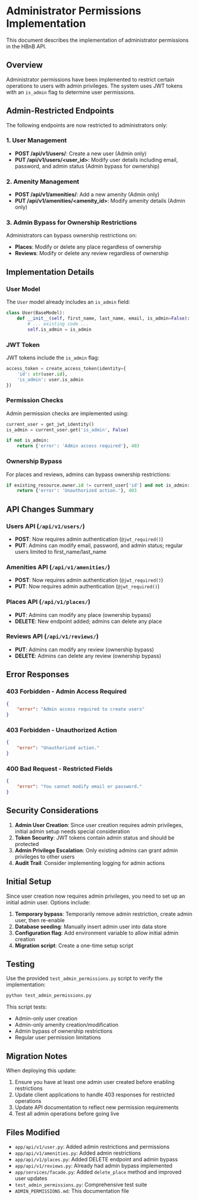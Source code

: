 # Administrator Permissions Implementation

This document describes the implementation of administrator permissions in the HBnB API.

## Overview

Administrator permissions have been implemented to restrict certain operations to users with admin privileges. The system uses JWT tokens with an `is_admin` flag to determine user permissions.

## Admin-Restricted Endpoints

The following endpoints are now restricted to administrators only:

### 1. User Management
- **POST /api/v1/users/**: Create a new user (Admin only)
- **PUT /api/v1/users/<user_id>**: Modify user details including email, password, and admin status (Admin bypass for ownership)

### 2. Amenity Management  
- **POST /api/v1/amenities/**: Add a new amenity (Admin only)
- **PUT /api/v1/amenities/<amenity_id>**: Modify amenity details (Admin only)

### 3. Admin Bypass for Ownership Restrictions
Administrators can bypass ownership restrictions on:
- **Places**: Modify or delete any place regardless of ownership
- **Reviews**: Modify or delete any review regardless of ownership

## Implementation Details

### User Model
The `User` model already includes an `is_admin` field:
```python
class User(BaseModel):
    def __init__(self, first_name, last_name, email, is_admin=False):
        # ... existing code ...
        self.is_admin = is_admin
```

### JWT Token
JWT tokens include the `is_admin` flag:
```python
access_token = create_access_token(identity={
    'id': str(user.id), 
    'is_admin': user.is_admin
})
```

### Permission Checks
Admin permission checks are implemented using:
```python
current_user = get_jwt_identity()
is_admin = current_user.get('is_admin', False)

if not is_admin:
    return {'error': 'Admin access required'}, 403
```

### Ownership Bypass
For places and reviews, admins can bypass ownership restrictions:
```python
if existing_resource.owner.id != current_user['id'] and not is_admin:
    return {'error': 'Unauthorized action.'}, 403
```

## API Changes Summary

### Users API (`/api/v1/users/`)
- **POST**: Now requires admin authentication (`@jwt_required()`)
- **PUT**: Admins can modify email, password, and admin status; regular users limited to first_name/last_name

### Amenities API (`/api/v1/amenities/`)
- **POST**: Now requires admin authentication (`@jwt_required()`)  
- **PUT**: Now requires admin authentication (`@jwt_required()`)

### Places API (`/api/v1/places/`)
- **PUT**: Admins can modify any place (ownership bypass)
- **DELETE**: New endpoint added; admins can delete any place

### Reviews API (`/api/v1/reviews/`)
- **PUT**: Admins can modify any review (ownership bypass)
- **DELETE**: Admins can delete any review (ownership bypass)

## Error Responses

### 403 Forbidden - Admin Access Required
```json
{
    "error": "Admin access required to create users"
}
```

### 403 Forbidden - Unauthorized Action  
```json
{
    "error": "Unauthorized action."
}
```

### 400 Bad Request - Restricted Fields
```json
{
    "error": "You cannot modify email or password."
}
```

## Security Considerations

1. **Admin User Creation**: Since user creation requires admin privileges, initial admin setup needs special consideration
2. **Token Security**: JWT tokens contain admin status and should be protected
3. **Admin Privilege Escalation**: Only existing admins can grant admin privileges to other users
4. **Audit Trail**: Consider implementing logging for admin actions

## Initial Setup

Since user creation now requires admin privileges, you need to set up an initial admin user. Options include:

1. **Temporary bypass**: Temporarily remove admin restriction, create admin user, then re-enable
2. **Database seeding**: Manually insert admin user into data store  
3. **Configuration flag**: Add environment variable to allow initial admin creation
4. **Migration script**: Create a one-time setup script

## Testing

Use the provided `test_admin_permissions.py` script to verify the implementation:

```bash
python test_admin_permissions.py
```

This script tests:
- Admin-only user creation
- Admin-only amenity creation/modification  
- Admin bypass of ownership restrictions
- Regular user permission limitations

## Migration Notes

When deploying this update:

1. Ensure you have at least one admin user created before enabling restrictions
2. Update client applications to handle 403 responses for restricted operations
3. Update API documentation to reflect new permission requirements
4. Test all admin operations before going live

## Files Modified

- `app/api/v1/user.py`: Added admin restrictions and permissions
- `app/api/v1/amenities.py`: Added admin restrictions  
- `app/api/v1/places.py`: Added DELETE endpoint and admin bypass
- `app/api/v1/reviews.py`: Already had admin bypass implemented
- `app/services/facade.py`: Added `delete_place` method and improved user updates
- `test_admin_permissions.py`: Comprehensive test suite
- `ADMIN_PERMISSIONS.md`: This documentation file
